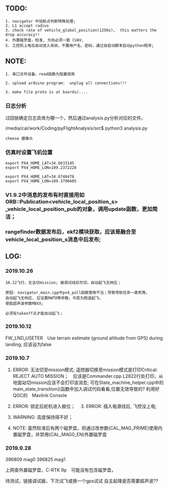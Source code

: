 
## TODO:
	1. navigator 中加航点判断特殊处理;
	2. L1 accept radius
	3. check rate of vehicle_global_position(125Hz),  this matters the drop accuracy!!
	4. 外置磁罗盘，校准, 方向必须一致 CUAV,
	5. 工控机上电后自动进入系统，不要用户名，密码，通过自启动脚本启动python程序;

## NOTE:
	1. 串口文件设备，read函数为阻塞调用

	2. upload arduino program:  unplug all connections!!!

	3. make file proto is at boards/....


### 日志分析
过回放确定日志具体为哪一个，然后通过analysis.py分析对应的文件。

/media/cai/work/Coding/pyFlightAnalysis/src$ python3 analysis.py


	cheese 摄像头

### 仿真时设置飞机位置
	export PX4_HOME_LAT=34.6633145
	export PX4_HOME_LON=109.2372228

	export PX4_HOME_LAT=34.6748478
	export PX4_HOME_LON=109.3796605

### V1.9.2中消息的发布有时直接用如ORB::Publication<vehicle_local_position_s> _vehicle_local_position_pub的对象，调用update函数，更加简洁；

### rangefinder数据发布后，ekf2模块获取，应该是融合至vehicle_local_position_s消息中后发布;





## LOG:

### 2019.10.26
	10.22飞行，无法切mission; 接调试线后可切，自动起飞无响应；

	原因: navigator_main.cpp中px4_poll函数使用不当；导致导航任务一直死等。
	自动起飞无响应, 应设置RWTO等参数，令其为跑道起飞。
	使能超声波参数MBXX;  

	必须有takeoff点才能自动起飞；

### 2019.10.12
 FW_LND_USETER　Use terrain estimate (ground altitude from GPS) during landing; 应该设为false

### 2019.10.7
 1. ERROR: 无法切至mission模式;
    遥控器切换至mission模式是打印Critical: REJECT AUTO MISSION；　应该是Commander.cpp L2822行处打印，从地面站切mission应该不会打印该消息; 
    可在State_machine_helper.cpp中的main_state_transition()函数中加入调试代码看看,位置无效导致的?
    利用好QGC的　Mavlink Console

    
 2. ERROR: 锁定后舵机进入极位；
　3. ERROR: 插入电源线后, 飞控没上电;
 4. WARNING: 高度保持得不好；
 5. NOTE: 虽然校准后有两个磁罗盘，但通过改参数(CAL_MAG_PRIME)使用内置磁罗盘，并禁用(CAL_MAG0_EN)外置磁罗盘

### 2019.9.28
396809   mag0
396825   mag1

上网查外置磁罗盘，C-RTK 9p　可能没有包含磁罗盘，

待测试，链接调试器，下次试飞或换一个gps试试
自主起降是否需要超声波??




